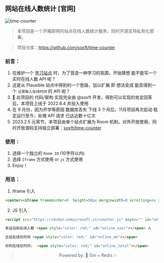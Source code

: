 ## 网站在线人数统计 [官网]

![time-counter](https://socialify.git.ci/soxft/time-counter/image?description=1&font=Bitter&language=1&name=1&owner=1&stargazers=1&theme=Dark)

> 本项目是一个开箱即用的站点在线人数统计服务，同时开源支持私有化部署。

> 项目仓库：https://github.com/soxft/time-counter

### 前言：

1. 在维护一个 [学习站点](https://tuostudy.com) 时，为了营造一种学习的氛围，开始猜想 能不能写一个实时在线人数 API 呢？
2. 这是从 Plausible 站点中得到的一个思路，加以扩展 即 想法变成 能否得到一个 `记录每人在线时间` 的 API 呢？
3. 🤔 此项目的 代码/架构 实现完全由 @soxft 开发，得到可以实现的肯定回答后，本项目上线于 2022.6.4 并投入使用
4. 在 9 月份，因为开学等原因 数据库丢失 下线 3 个月后，11月项目再次启动 稳定运行至今，处理 API 请求 已达近数十亿次
5. 2023.2.5 元宵节，本项目由单个站点扩展为 Room 机制，对外开放使用，同时开放源码支持独立部署：[soxft/time-counter](https://github.com/soxft/time-counter)

### 使用：

1. 选择一个独立的 `Room ID` (10字符以内)
1. 选择 `Iframe` 方式使用 or `js` 方式使用
1. Enjoy！

<!-- ### Room ID：

<label for="room-input">ROOMS:&emsp;</label><input type="text" id="room-input" />

|   Key   |   Value   |
| ---- | ---- |
|   online user   |   <span style="color: red;" id="online_user"></span>   |
|   my online time   |  <span style="color: red;" id="online_me"></span>    |
|   total online time   |   <span style="color: red;" id="online_total"></span>   | -->

### 用法：

1. Iframe 引入

```html
<center><iframe frameborder=0  height=50px marginwidth=0 scrolling=no src="https://idcdun.onmicrosoft.cn/room/1"></iframe></center>
```

2. JS 引入

```html
<script src="https://idcdun.onmicrosoft.cn/counter.js" async="" id="online-counter" interval="0" api="https://idcdun.onmicrosoft.cn/counter" room="{Room ID}"></script>

本站当前在线人数 <span style="color: red;" id="online_user"></span> 人

全站在线总时间 <span style="color: red;" id="online_me"></span>

你的在线总时间:  <span style="color: red;" id="online_total"></span>
```

<!-- 
<center><iframe frameborder=0  height=50px marginwidth=0 scrolling=no src="https://idcdun.onmicrosoft.cn/room/info"></iframe></center> -->


 > <center>Powered by: 🚀 Gin + Redis ✨</center>
